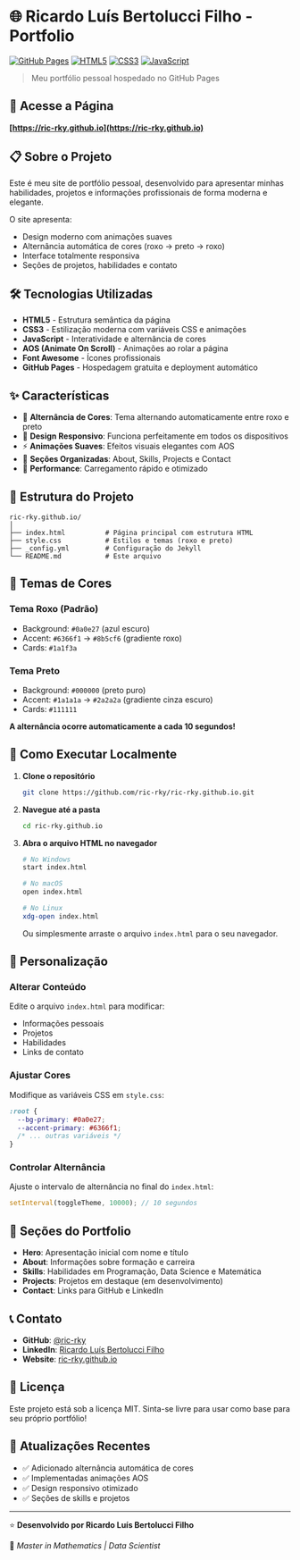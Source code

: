 # 🌐 Ricardo Luís Bertolucci Filho - Portfolio

[![GitHub Pages](https://img.shields.io/badge/GitHub%20Pages-Active-success)](https://ric-rky.github.io)
[![HTML5](https://img.shields.io/badge/HTML5-E34F26?logo=html5&logoColor=white)](https://developer.mozilla.org/en-US/docs/Web/HTML)
[![CSS3](https://img.shields.io/badge/CSS3-1572B6?logo=css3&logoColor=white)](https://developer.mozilla.org/en-US/docs/Web/CSS)
[![JavaScript](https://img.shields.io/badge/JavaScript-F7DF1E?logo=javascript&logoColor=black)](https://developer.mozilla.org/en-US/docs/Web/JavaScript)

> Meu portfólio pessoal hospedado no GitHub Pages

## 🚀 Acesse a Página

**[https://ric-rky.github.io](https://ric-rky.github.io)**

## 📋 Sobre o Projeto

Este é meu site de portfólio pessoal, desenvolvido para apresentar minhas habilidades, projetos e informações profissionais de forma moderna e elegante.

O site apresenta:
- Design moderno com animações suaves
- Alternância automática de cores (roxo → preto → roxo)
- Interface totalmente responsiva
- Seções de projetos, habilidades e contato

## 🛠️ Tecnologias Utilizadas

- **HTML5** - Estrutura semântica da página
- **CSS3** - Estilização moderna com variáveis CSS e animações
- **JavaScript** - Interatividade e alternância de cores
- **AOS (Animate On Scroll)** - Animações ao rolar a página
- **Font Awesome** - Ícones profissionais
- **GitHub Pages** - Hospedagem gratuita e deployment automático

## ✨ Características

- 🎨 **Alternância de Cores**: Tema alternando automaticamente entre roxo e preto
- 📱 **Design Responsivo**: Funciona perfeitamente em todos os dispositivos
- ⚡ **Animações Suaves**: Efeitos visuais elegantes com AOS
- 🎯 **Seções Organizadas**: About, Skills, Projects e Contact
- 🚀 **Performance**: Carregamento rápido e otimizado

## 📁 Estrutura do Projeto

```
ric-rky.github.io/
│
├── index.html          # Página principal com estrutura HTML
├── style.css           # Estilos e temas (roxo e preto)
├── _config.yml         # Configuração do Jekyll
└── README.md           # Este arquivo
```

## 🎨 Temas de Cores

### Tema Roxo (Padrão)
- Background: `#0a0e27` (azul escuro)
- Accent: `#6366f1` → `#8b5cf6` (gradiente roxo)
- Cards: `#1a1f3a`

### Tema Preto
- Background: `#000000` (preto puro)
- Accent: `#1a1a1a` → `#2a2a2a` (gradiente cinza escuro)
- Cards: `#111111`

**A alternância ocorre automaticamente a cada 10 segundos!**

## 🚀 Como Executar Localmente

1. **Clone o repositório**
   ```bash
   git clone https://github.com/ric-rky/ric-rky.github.io.git
   ```

2. **Navegue até a pasta**
   ```bash
   cd ric-rky.github.io
   ```

3. **Abra o arquivo HTML no navegador**
   ```bash
   # No Windows
   start index.html
   
   # No macOS
   open index.html
   
   # No Linux
   xdg-open index.html
   ```

   Ou simplesmente arraste o arquivo `index.html` para o seu navegador.

## 🎯 Personalização

### Alterar Conteúdo
Edite o arquivo `index.html` para modificar:
- Informações pessoais
- Projetos
- Habilidades
- Links de contato

### Ajustar Cores
Modifique as variáveis CSS em `style.css`:
```css
:root {
  --bg-primary: #0a0e27;
  --accent-primary: #6366f1;
  /* ... outras variáveis */
}
```

### Controlar Alternância
Ajuste o intervalo de alternância no final do `index.html`:
```javascript
setInterval(toggleTheme, 10000); // 10 segundos
```

## 📝 Seções do Portfolio

- **Hero**: Apresentação inicial com nome e título
- **About**: Informações sobre formação e carreira
- **Skills**: Habilidades em Programação, Data Science e Matemática
- **Projects**: Projetos em destaque (em desenvolvimento)
- **Contact**: Links para GitHub e LinkedIn

## 📞 Contato

- **GitHub**: [@ric-rky](https://github.com/ric-rky)
- **LinkedIn**: [Ricardo Luís Bertolucci Filho](https://www.linkedin.com/in/ricardo-luís-bertolucci-filho/)
- **Website**: [ric-rky.github.io](https://ric-rky.github.io)

## 📄 Licença

Este projeto está sob a licença MIT. Sinta-se livre para usar como base para seu próprio portfólio!

## 🔄 Atualizações Recentes

- ✅ Adicionado alternância automática de cores
- ✅ Implementadas animações AOS
- ✅ Design responsivo otimizado
- ✅ Seções de skills e projetos

---

⭐ **Desenvolvido por Ricardo Luís Bertolucci Filho**

💜 *Master in Mathematics | Data Scientist*